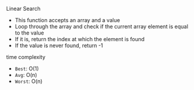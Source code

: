 Linear Search

* This function accepts an array and a value
* Loop through the array and check if the current array element is equal to the value
* If it is, return the index at which the element is found
* If the value is never found, return -1

time complexity

* `Best`: O(1)
* `Avg`: O(n)
* `Worst`: O(n)